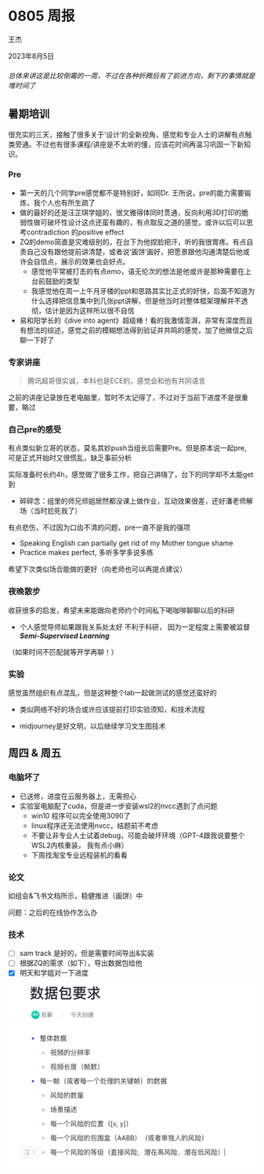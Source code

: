 # 0805 周报

王杰

2023年8月5日

###### 总体来讲这是比较倒霉的一周，不过在各种折腾后有了前进方向，剩下的事情就是堆时间了

## 暑期培训

很充实的三天，接触了很多关于‘设计’的全新视角，感觉和专业人士的讲解有点触类旁通。不过也有很多课程/讲座是不太听的懂，应该花时间再温习巩固一下新知识。

### Pre

- 第一天的几个同学pre感觉都不是特别好，如同Dr. 王所说，pre的能力需要锻炼，我个人也有所生疏了
- 做的最好的还是汪芷琪学姐的，很文雅得体同时贯通，反向利用3D打印的脆弱性做可破坏性设计这点还蛮有趣的，有点取反之道的感觉，或许以后可以思考contradiction 的positive effect
- ZQ的demo简直是灾难级别的，在台下为他捏脸把汗，听的我很胃疼。有点自责自己没有跟他提前讲清楚，或者说‘画饼’画好，把愿景跟他沟通清楚后他或许会自信点，展示的效果也会好点。
  - 感觉他平常被打击的有点emo，语无伦次的想法是他或许是那种需要在上台前鼓励的类型
  - 我感觉他在周一上午月牙楼的ppt和思路其实比正式的好快，后面不知道为什么选择把信息集中到几张ppt讲解，但是他当时对整体框架理解并不透彻，估计是因为这样所以很不自信
- 易和阳学长的《dive into agent》超级棒！看的我激情澎湃，非常有深度而且有想法的综述，感觉之前的模糊想法得到验证并共鸣的感觉，加了他微信之后聊一下好了

### 专家讲座

>  腾讯超哥很实诚，本科也是ECE的，感觉会和他有共同语言

之前的讲座记录放在老电脑里，暂时不太记得了，不过对于当前下进度不是很重要，略过

### 自己pre的感受

有点类似新立哥的状态，莫名其妙push当组长后需要Pre。但是原本说一起pre, 可是正式开始时又很慌乱，缺乏事前分析

实际准备时长约4h，感觉做了很多工作，把自己讲嗨了，台下的同学却不太能get 到

- 碎碎念：组里的师兄师姐居然都没课上做作业，互动效果很差，还好潘老师解场（当时尬死我了）

有点悲伤，不过因为口齿不清的问题，pre一直不是我的强项

- Speaking English can partially get rid of my Mother tongue shame
- Practice makes perfect, 多听多学多说多练

希望下次类似场合能做的更好（向老师也可以再提点建议）

### 夜晚散步

收获很多的启发，希望未来能跟向老师约个时间私下喝咖啡聊聊以后的科研

- 个人感觉导师如果跟我关系处太好 不利于科研， 因为一定程度上需要被监督
  ***Semi-Supervised Learning***

（如果时间不匹配就等开学再聊！）

### 实验

感觉虽然组织有点混乱，但是这种整个lab一起做测试的感觉还蛮好的

- 类似网络不好的场合或许应该提前打印实验须知，和技术流程

- midjourney是好文明，以后继续学习文生图技术

## 周四 & 周五

### 电脑坏了

- 已送修，进度在云服务器上，无需担心
- 实验室电脑配了cuda，但是进一步安装wsl2的nvcc遇到了点问题
  - win10 程序可以完全使用3090了
  - linux程序还无法使用nvcc，结题前不考虑
  - 不要让非专业人士试着debug，可能会破坏环境（GPT-4跟我说要整个WSL2内核重装， 我有点小麻）
  - 下周找淘宝专业远程装机的看看

### 论文

如组会&飞书文档所示，稳健推进（画饼）中

问题：之后的在线协作怎么办

### 技术

- [ ] sam track 是好的，但是需要时间导出&实装
- [ ] 根据ZQ的需求（如下），导出数据包给他
- [x] 明天和学姐对一下进度

![image-20230805230424145](./0805_Weekly_Report.assets/image-20230805230424145.png)



